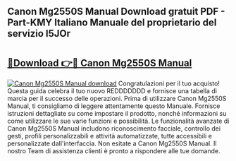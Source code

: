 ## Canon Mg2550S Manual Download gratuit PDF - Part-KMY Italiano Manuale del proprietario del servizio I5JOr

# <h2><a href="http://dfbmum.blite.top/?on=Canon+Mg2550S+Manual">🔗Download 👉🔴 Canon Mg2550S Manual</a></h2>

[![Canon Mg2550S Manual download](https://i.imgur.com/lujVjoI.png)](http://dfbmum.blite.top/?on=Canon+Mg2550S+Manual)
Congratulazioni per il tuo acquisto! Questa guida celebra il tuo nuovo REDDDDDDD e fornisce una tabella di marcia per il successo delle operazioni. Prima di utilizzare Canon Mg2550S Manual, ti consigliamo di leggere attentamente questo Manuale. Fornisce istruzioni dettagliate su come impostare il prodotto, nonché informazioni su come utilizzare le sue varie funzioni e possibilità. Le funzionalità avanzate di Canon Mg2550S Manual includono riconoscimento facciale, controllo dei gesti, profili personalizzabili e attività automatizzate, tutte accessibili e personalizzate dall'interfaccia. Non esitate a Canon Mg2550S Manual. Il nostro Team di assistenza clienti è pronto a rispondere alle tue domande.
